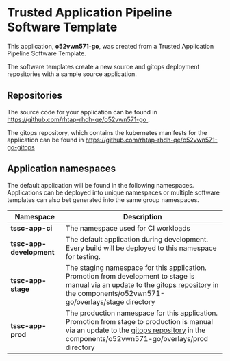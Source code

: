 # Trusted Application Pipeline Software Template

This application, **o52vwn571-go**, was created from a Trusted Application Pipeline Software Template.

The software templates create a new source and gitops deployment repositories with a sample source application. 

## Repositories

The source code for your application can be found in [https://github.com/rhtap-rhdh-qe/o52vwn571-go ](https://github.com/rhtap-rhdh-qe/o52vwn571-go ).
 
The gitops repository, which contains the kubernetes manifests for the application can be found in 
[https://github.com/rhtap-rhdh-qe/o52vwn571-go-gitops ](https://github.com/rhtap-rhdh-qe/o52vwn571-go-gitops ) 

## Application namespaces 

The default application will be found in the following namespaces. Applications can be deployed into unique namespaces or multiple software templates can also bet generated into the same group namespaces.  

|  Namespace   |  Description   |  
| -------- | -------- |
| **tssc-app-ci** | The namespace used for CI workloads |
| **tssc-app-development** | The default application during development. Every build will be deployed to this namespace for testing. |
| **tssc-app-stage** | The staging namespace for this application. Promotion from development to stage is manual via an update to the [gitops repository](https://github.com/rhtap-rhdh-qe/o52vwn571-go-gitops ) in the components/o52vwn571-go/overlays/stage directory |
| **tssc-app-prod** | The production namespace for this application. Promotion from stage to production is manual via an update to the [gitops repository](https://github.com/rhtap-rhdh-qe/o52vwn571-go-gitops ) in the components/o52vwn571-go/overlays/prod directory |